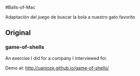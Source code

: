 #Balls-of-Mac

Adaptación del juego de buscar la bola a nuestro gato favorito

## Original
### game-of-shells

An exercise I did for a company I interviewed for.

Demo at: http://uanjoze.github.io/game-of-shells/
